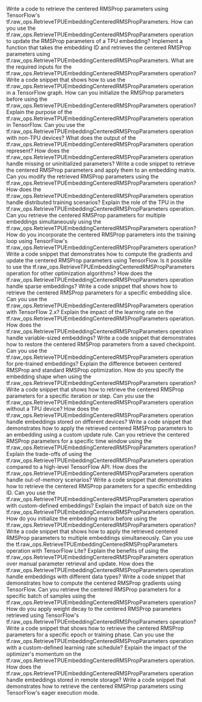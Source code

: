 Write a code to retrieve the centered RMSProp parameters using TensorFlow's tf.raw_ops.RetrieveTPUEmbeddingCenteredRMSPropParameters.
How can you use the tf.raw_ops.RetrieveTPUEmbeddingCenteredRMSPropParameters operation to update the RMSProp parameters of a TPU embedding?
Implement a function that takes the embedding ID and retrieves the centered RMSProp parameters using tf.raw_ops.RetrieveTPUEmbeddingCenteredRMSPropParameters.
What are the required inputs for the tf.raw_ops.RetrieveTPUEmbeddingCenteredRMSPropParameters operation?
Write a code snippet that shows how to use the tf.raw_ops.RetrieveTPUEmbeddingCenteredRMSPropParameters operation in a TensorFlow graph.
How can you initialize the RMSProp parameters before using the tf.raw_ops.RetrieveTPUEmbeddingCenteredRMSPropParameters operation?
Explain the purpose of the tf.raw_ops.RetrieveTPUEmbeddingCenteredRMSPropParameters operation in TensorFlow.
Can you use the tf.raw_ops.RetrieveTPUEmbeddingCenteredRMSPropParameters operation with non-TPU devices?
What does the output of the tf.raw_ops.RetrieveTPUEmbeddingCenteredRMSPropParameters operation represent?
How does the tf.raw_ops.RetrieveTPUEmbeddingCenteredRMSPropParameters operation handle missing or uninitialized parameters?
Write a code snippet to retrieve the centered RMSProp parameters and apply them to an embedding matrix.
Can you modify the retrieved RMSProp parameters using the tf.raw_ops.RetrieveTPUEmbeddingCenteredRMSPropParameters operation?
How does the tf.raw_ops.RetrieveTPUEmbeddingCenteredRMSPropParameters operation handle distributed training scenarios?
Explain the role of the TPU in the tf.raw_ops.RetrieveTPUEmbeddingCenteredRMSPropParameters operation.
Can you retrieve the centered RMSProp parameters for multiple embeddings simultaneously using the tf.raw_ops.RetrieveTPUEmbeddingCenteredRMSPropParameters operation?
How do you incorporate the centered RMSProp parameters into the training loop using TensorFlow's tf.raw_ops.RetrieveTPUEmbeddingCenteredRMSPropParameters operation?
Write a code snippet that demonstrates how to compute the gradients and update the centered RMSProp parameters using TensorFlow.
Is it possible to use the tf.raw_ops.RetrieveTPUEmbeddingCenteredRMSPropParameters operation for other optimization algorithms?
How does the tf.raw_ops.RetrieveTPUEmbeddingCenteredRMSPropParameters operation handle sparse embeddings?
Write a code snippet that shows how to retrieve the centered RMSProp parameters for a specific embedding slice.
Can you use the tf.raw_ops.RetrieveTPUEmbeddingCenteredRMSPropParameters operation with TensorFlow 2.x?
Explain the impact of the learning rate on the tf.raw_ops.RetrieveTPUEmbeddingCenteredRMSPropParameters operation.
How does the tf.raw_ops.RetrieveTPUEmbeddingCenteredRMSPropParameters operation handle variable-sized embeddings?
Write a code snippet that demonstrates how to restore the centered RMSProp parameters from a saved checkpoint.
Can you use the tf.raw_ops.RetrieveTPUEmbeddingCenteredRMSPropParameters operation for pre-trained embeddings?
Explain the difference between centered RMSProp and standard RMSProp optimization.
How do you specify the embedding shape when using the tf.raw_ops.RetrieveTPUEmbeddingCenteredRMSPropParameters operation?
Write a code snippet that shows how to retrieve the centered RMSProp parameters for a specific iteration or step.
Can you use the tf.raw_ops.RetrieveTPUEmbeddingCenteredRMSPropParameters operation without a TPU device?
How does the tf.raw_ops.RetrieveTPUEmbeddingCenteredRMSPropParameters operation handle embeddings stored on different devices?
Write a code snippet that demonstrates how to apply the retrieved centered RMSProp parameters to an embedding using a custom update rule.
Can you retrieve the centered RMSProp parameters for a specific time window using the tf.raw_ops.RetrieveTPUEmbeddingCenteredRMSPropParameters operation?
Explain the trade-offs of using the tf.raw_ops.RetrieveTPUEmbeddingCenteredRMSPropParameters operation compared to a high-level TensorFlow API.
How does the tf.raw_ops.RetrieveTPUEmbeddingCenteredRMSPropParameters operation handle out-of-memory scenarios?
Write a code snippet that demonstrates how to retrieve the centered RMSProp parameters for a specific embedding ID.
Can you use the tf.raw_ops.RetrieveTPUEmbeddingCenteredRMSPropParameters operation with custom-defined embeddings?
Explain the impact of batch size on the tf.raw_ops.RetrieveTPUEmbeddingCenteredRMSPropParameters operation.
How do you initialize the embedding matrix before using the tf.raw_ops.RetrieveTPUEmbeddingCenteredRMSPropParameters operation?
Write a code snippet that shows how to apply the retrieved centered RMSProp parameters to multiple embeddings simultaneously.
Can you use the tf.raw_ops.RetrieveTPUEmbeddingCenteredRMSPropParameters operation with TensorFlow Lite?
Explain the benefits of using the tf.raw_ops.RetrieveTPUEmbeddingCenteredRMSPropParameters operation over manual parameter retrieval and update.
How does the tf.raw_ops.RetrieveTPUEmbeddingCenteredRMSPropParameters operation handle embeddings with different data types?
Write a code snippet that demonstrates how to compute the centered RMSProp gradients using TensorFlow.
Can you retrieve the centered RMSProp parameters for a specific batch of samples using the tf.raw_ops.RetrieveTPUEmbeddingCenteredRMSPropParameters operation?
How do you apply weight decay to the centered RMSProp parameters retrieved using TensorFlow's tf.raw_ops.RetrieveTPUEmbeddingCenteredRMSPropParameters operation?
Write a code snippet that shows how to retrieve the centered RMSProp parameters for a specific epoch or training phase.
Can you use the tf.raw_ops.RetrieveTPUEmbeddingCenteredRMSPropParameters operation with a custom-defined learning rate schedule?
Explain the impact of the optimizer's momentum on the tf.raw_ops.RetrieveTPUEmbeddingCenteredRMSPropParameters operation.
How does the tf.raw_ops.RetrieveTPUEmbeddingCenteredRMSPropParameters operation handle embeddings stored in remote storage?
Write a code snippet that demonstrates how to retrieve the centered RMSProp parameters using TensorFlow's eager execution mode.
